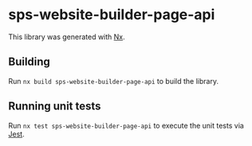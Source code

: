# sps-website-builder-page-api

This library was generated with [Nx](https://nx.dev).

## Building

Run `nx build sps-website-builder-page-api` to build the library.

## Running unit tests

Run `nx test sps-website-builder-page-api` to execute the unit tests via [Jest](https://jestjs.io).
